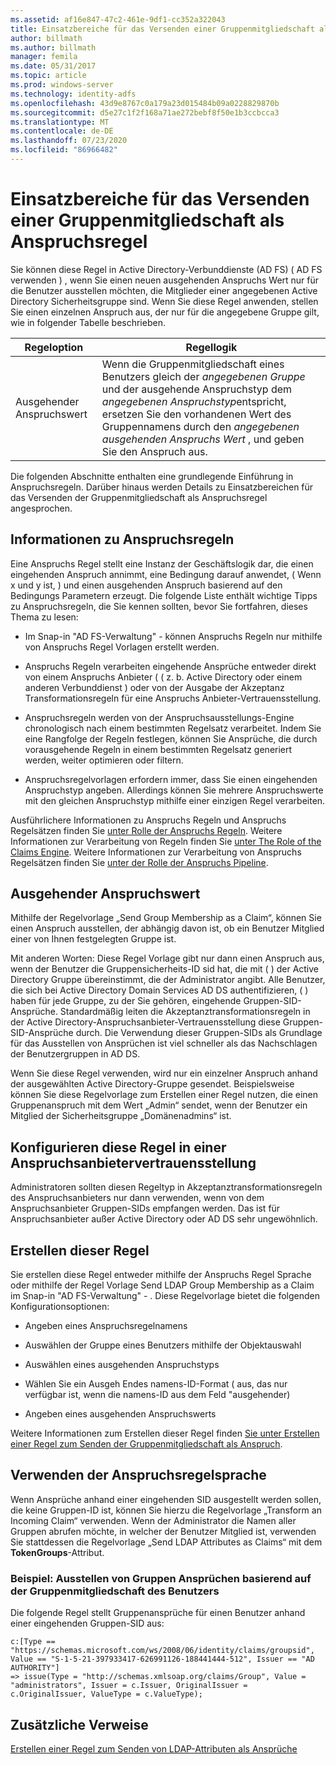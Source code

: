 ```yaml
---
ms.assetid: af16e847-47c2-461e-9df1-cc352a322043
title: Einsatzbereiche für das Versenden einer Gruppenmitgliedschaft als Anspruchsregel
author: billmath
ms.author: billmath
manager: femila
ms.date: 05/31/2017
ms.topic: article
ms.prod: windows-server
ms.technology: identity-adfs
ms.openlocfilehash: 43d9e8767c0a179a23d015484b09a0228829870b
ms.sourcegitcommit: d5e27c1f2f168a71ae272bebf8f50e1b3ccbcca3
ms.translationtype: MT
ms.contentlocale: de-DE
ms.lasthandoff: 07/23/2020
ms.locfileid: "86966482"
---
```

# <a name="when-to-use-a-send-group-membership-as-a-claim-rule"></a>Einsatzbereiche für das Versenden einer Gruppenmitgliedschaft als Anspruchsregel
Sie können diese Regel in Active Directory-Verbunddienste (AD FS) \( AD FS verwenden \) , wenn Sie einen neuen ausgehenden Anspruchs Wert nur für die Benutzer ausstellen möchten, die Mitglieder einer angegebenen Active Directory Sicherheitsgruppe sind. Wenn Sie diese Regel anwenden, stellen Sie einen einzelnen Anspruch aus, der nur für die angegebene Gruppe gilt, wie in folgender Tabelle beschrieben.  
  
|Regeloption|Regellogik|  
|---------------|--------------|  
|Ausgehender Anspruchswert|Wenn die Gruppenmitgliedschaft eines Benutzers gleich der *angegebenen Gruppe* und der ausgehende Anspruchstyp dem *angegebenen Anspruchstyp*entspricht, ersetzen Sie den vorhandenen Wert des Gruppennamens durch den *angegebenen ausgehenden Anspruchs Wert* , und geben Sie den Anspruch aus.|  
  
Die folgenden Abschnitte enthalten eine grundlegende Einführung in Anspruchsregeln. Darüber hinaus werden Details zu Einsatzbereichen für das Versenden der Gruppenmitgliedschaft als Anspruchsregel angesprochen.  
  
## <a name="about-claim-rules"></a>Informationen zu Anspruchsregeln  
Eine Anspruchs Regel stellt eine Instanz der Geschäftslogik dar, die einen eingehenden Anspruch annimmt, eine Bedingung darauf anwendet, \( Wenn x und y ist, \) und einen ausgehenden Anspruch basierend auf den Bedingungs Parametern erzeugt. Die folgende Liste enthält wichtige Tipps zu Anspruchsregeln, die Sie kennen sollten, bevor Sie fortfahren, dieses Thema zu lesen:  
  
-   Im Snap-in "AD FS-Verwaltung" \- können Anspruchs Regeln nur mithilfe von Anspruchs Regel Vorlagen erstellt werden.  
  
-   Anspruchs Regeln verarbeiten eingehende Ansprüche entweder direkt von einem Anspruchs Anbieter ( \( z. b. Active Directory oder einem anderen Verbunddienst \) oder von der Ausgabe der Akzeptanz Transformationsregeln für eine Anspruchs Anbieter-Vertrauensstellung.  
  
-   Anspruchsregeln werden von der Anspruchsausstellungs-Engine chronologisch nach einem bestimmten Regelsatz verarbeitet. Indem Sie eine Rangfolge der Regeln festlegen, können Sie Ansprüche, die durch vorausgehende Regeln in einem bestimmten Regelsatz generiert werden, weiter optimieren oder filtern.  
  
-   Anspruchsregelvorlagen erfordern immer, dass Sie einen eingehenden Anspruchstyp angeben. Allerdings können Sie mehrere Anspruchswerte mit den gleichen Anspruchstyp mithilfe einer einzigen Regel verarbeiten.  
  
Ausführlichere Informationen zu Anspruchs Regeln und Anspruchs Regelsätzen finden Sie [unter Rolle der Anspruchs Regeln](The-Role-of-Claim-Rules.md). Weitere Informationen zur Verarbeitung von Regeln finden Sie [unter The Role of the Claims Engine](The-Role-of-the-Claims-Engine.md). Weitere Informationen zur Verarbeitung von Anspruchs Regelsätzen finden Sie [unter der Rolle der Anspruchs Pipeline](The-Role-of-the-Claims-Pipeline.md).  
  
## <a name="outgoing-claim-value"></a>Ausgehender Anspruchswert  
Mithilfe der Regelvorlage „Send Group Membership as a Claim“, können Sie einen Anspruch ausstellen, der abhängig davon ist, ob ein Benutzer Mitglied einer von Ihnen festgelegten Gruppe ist.  
  
Mit anderen Worten: Diese Regel Vorlage gibt nur dann einen Anspruch aus, wenn der Benutzer die Gruppensicherheits-ID sid hat, die mit \( \) der Active Directory Gruppe übereinstimmt, die der Administrator angibt. Alle Benutzer, die sich bei Active Directory Domain Services AD DS authentifizieren, \( \) haben für jede Gruppe, zu der Sie gehören, eingehende Gruppen-SID-Ansprüche. Standardmäßig leiten die Akzeptanztransformationsregeln in der Active Directory-Anspruchsanbieter-Vertrauensstellung diese Gruppen-SID-Ansprüche durch. Die Verwendung dieser Gruppen-SIDs als Grundlage für das Ausstellen von Ansprüchen ist viel schneller als das Nachschlagen der Benutzergruppen in AD DS.  
  
Wenn Sie diese Regel verwenden, wird nur ein einzelner Anspruch anhand der ausgewählten Active Directory-Gruppe gesendet. Beispielsweise können Sie diese Regelvorlage zum Erstellen einer Regel nutzen, die einen Gruppenanspruch mit dem Wert „Admin“ sendet, wenn der Benutzer ein Mitglied der Sicherheitsgruppe „Domänenadmins“ ist.  
  
## <a name="configuring-this-rule-on-a-claims-provider-trust"></a>Konfigurieren diese Regel in einer Anspruchsanbietervertrauensstellung  
Administratoren sollten diesen Regeltyp in Akzeptanztransformationsregeln des Anspruchsanbieters nur dann verwenden, wenn von dem Anspruchsanbieter Gruppen-SIDs empfangen werden. Das ist für Anspruchsanbieter außer Active Directory oder AD DS sehr ungewöhnlich.  
  
## <a name="how-to-create-this-rule"></a>Erstellen dieser Regel  
Sie erstellen diese Regel entweder mithilfe der Anspruchs Regel Sprache oder mithilfe der Regel Vorlage Send LDAP Group Membership as a Claim im Snap-in "AD FS-Verwaltung" \- . Diese Regelvorlage bietet die folgenden Konfigurationsoptionen:  
  
-   Angeben eines Anspruchsregelnamens  
  
-   Auswählen der Gruppe eines Benutzers mithilfe der Objektauswahl  
  
-   Auswählen eines ausgehenden Anspruchstyps  
  
-   Wählen Sie ein Ausgeh Endes namens-ID-Format \( aus, das nur verfügbar ist, wenn die namens-ID aus dem Feld "ausgehender\)  
  
-   Angeben eines ausgehenden Anspruchswerts  
  
Weitere Informationen zum Erstellen dieser Regel finden [Sie unter Erstellen einer Regel zum Senden der Gruppenmitgliedschaft als Anspruch](/previous-versions/windows/it-pro/windows-server-2012-R2-and-2012/ee913569(v=ws.11)).  
  
## <a name="using-the-claim-rule-language"></a>Verwenden der Anspruchsregelsprache  
Wenn Ansprüche anhand einer eingehenden SID ausgestellt werden sollen, die keine Gruppen-ID ist, können Sie hierzu die Regelvorlage „Transform an Incoming Claim“ verwenden. Wenn der Administrator die Namen aller Gruppen abrufen möchte, in welcher der Benutzer Mitglied ist, verwenden Sie stattdessen die Regelvorlage „Send LDAP Attributes as Claims“ mit dem **TokenGroups**-Attribut.  
  
### <a name="example-how-to-issue-group-claims-based-on-the-users-group-membership"></a>Beispiel: Ausstellen von Gruppen Ansprüchen basierend auf der Gruppenmitgliedschaft des Benutzers  
Die folgende Regel stellt Gruppenansprüche für einen Benutzer anhand einer eingehenden Gruppen-SID aus:  
  
```  
c:[Type == "https://schemas.microsoft.com/ws/2008/06/identity/claims/groupsid", Value == "S-1-5-21-397933417-626991126-188441444-512", Issuer == "AD AUTHORITY"]  
=> issue(Type = "http://schemas.xmlsoap.org/claims/Group", Value = "administrators", Issuer = c.Issuer, OriginalIssuer = c.OriginalIssuer, ValueType = c.ValueType);  
```  
  
## <a name="additional-references"></a>Zusätzliche Verweise  
[Erstellen einer Regel zum Senden von LDAP-Attributen als Ansprüche](/previous-versions/windows/it-pro/windows-server-2012-R2-and-2012/dd807115(v=ws.11))  
  
